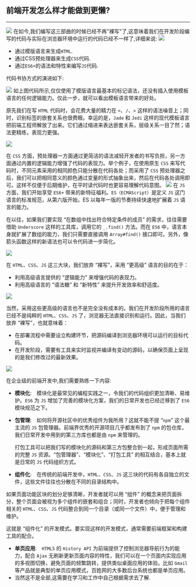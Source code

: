 ## 前端开发怎么样才能做到更懒?
---
![](/assets/article/2017-09-27_01.png)
在如今,我们编写这三部曲的时候已经不再"裸写"了,这意味着我们在开发阶段编写的代码与实际在浏览器环境中运行的代码已经不一样了,详细来说:
![](/assets/article/2017-09-27_02.png)

- 通过模版语言来生成```HTML```.
- 通过CSS预处理器来生成```CSS```代码.
- 通过```ES6+```的语法和特性来编写```JS```代码.

代码书协方式的演进如下:

![](/assets/article/2017-09-27_03.png)
如上图代码所示,仅仅使用了模版语言最基本的标记语法，还没有插入使用模板语言的任何逻辑能力。仅此一步，就可以看出模板语言带来的好处。

原先我们在写 ```HTML``` 代码时，会花费大量的精力在 ```<```、```/```、```>``` 这样的语法噪音上；同时，识别标签的嵌套关系也很费眼。幸运的是，```Jade``` 和 ```Jedi``` 这样的现代模板语言把前端工程师解放了出来。它们通过缩进来表达嵌套关系，层级关系一目了然；语法更精练，表现力更强。


![](/assets/article/2017-09-27_04.png)

在 ```CSS``` 方面，预处理器一方面通过更简洁的语法减轻开发者的书写负担，另一方面通过内置的逻辑能力增强了代码的表现力。举个例子，在使用原生 ```CSS``` 来写代码时，不同元素采用的相同颜色只能分散在代码各处；而采用了 ```CSS``` 预处理器之后，我们可以把相同意义的颜色通过变量的形式抽象出来，然后在代码各处调用即可。这样不仅便于后期维护，在平时读代码时也更容易理解代码意图。
![](/assets/article/2017-09-27_05.png)
在 ```JS``` 方面，我们开始享受 ```ES6+``` 带来的新特征福利。```ES（ECMAScript）```是定义 ```JS``` 这门语言的标准规范，从第六版开始，ES 以每年一版的节奏持续快速地扩展着 ```JS``` 语言的能力。

在以往，如果我们要实现 “在数组中找出符合特定条件的成员” 的需求，往往需要借助 ```Underscore``` 这样的工具库，调用它的 ```_.find()``` 方法。而在 ```ES6``` 中，语言本身就扩展了数组的能力，我们只需要直接调用 ```Array#find()``` 接口即可。另外，像箭头函数这样的新语法也可以令代码进一步简化。

![](/assets/article/2017-09-27_06.png)

在 ```HTML```、```CSS```、```JS``` 这三大块，我们放弃 “裸写”，采用 “更高级” 语言的目的在于：
- 利用高级语言提供的 “逻辑能力” 来增强代码的表现力。
- 利用高级语言的 “语法糖” 和 “新特性” 来提升开发效率和舒适度。

![](/assets/article/2017-09-27_07.png)

当然，采用这些更高级的语言也不是完全没有成本的。我们在开发阶段所用的语言已经不是纯粹的 ```HTML```、```CSS```、```JS``` 了，浏览器无法直接识别和运行。因此，当我们放弃 “裸写”，也就意味着：
- 在部署流程中需要设立构建环节，把源码编译到浏览器环境可以运行的目标代码。
- 在开发阶段，需要有工具来实时监视并编译有变动的源码，以确保页面上呈现的是我们修改过的最新效果。

![](/assets/article/2017-09-27_08.png)


在企业级的前端开发中,我们需要熟练一下内容:
- **模块化**:　模块化是最常见的编程实践之一，令我们的代码组织更加清晰、易维护。```ES6``` 为 ```JS``` 增加了完善的模块化方案，我们的日常开发也已经迁移到了 ```ES6``` 模块规范之下。
- **包管理**:　如何将开源社区中的优秀组件为我所用？这就不能不提 “```npm```” 这个最主流的 ```JS``` 包管理器。前端界优秀的开源项目几乎都发布到了 ```npm``` 的包仓库，我们日常开发中用到的第三方库也都是由 ```npm``` 来管理的。

    打包工具可以把我们写的模块化的源码和第三方包整合到一起，形成页面所需的完整 ```JS``` 资源。“包管理器”、“模块化”、“打包工具” 的相互结合，基本上就是日常的 ```JS``` 代码组织方式。
- **组件化**:　在传统的前端开发中，```HTML```、```CSS```、```JS``` 这三块的代码有各自独立的文件，这些文件往往也分散在不同的目录结构中。

如果页面功能区块的划分足够清晰，开发者就可以用 “组件” 的概念来把页面拆分，整个页面会被视为多个组件的嵌套和组合；同时，开发者也倾向于把每个组件相关的 ```HTML```、```CSS```、```JS``` 代码整合到同一个目录（或同一个文件）中，便于管理和维护。

这就是 “组件化” 的开发模式。要实现这样的开发模式，通常需要前端框架和构建工具的配合。
- **单页应用**:　```HTML5``` 的 ```History API``` 为前端提供了控制浏览器导航行为的能力，配合 ```Ajax``` 无刷新更新页面内容的特性，我们可以在一个页面内实现应用的多视图切换，避免页面的频繁跳转，提供类似桌面应用的体验。比如 ```Gmail``` 等产品就是典型的单页应用模式，百姓网的大多数后台系统也都是单页应用。
- 当然这不是全部,这需要在学习和工作中自己根据需求去了解.

> 